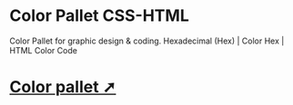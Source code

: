 # Color Pallet CSS-HTML
Color Pallet for graphic design &amp; coding.
Hexadecimal (Hex) | Color Hex | HTML Color Code


 
# <a href="https://docs.google.com/spreadsheets/d/1L33gScO2r9OQrWPZgYWARuAQW3EZ9h1mYSiKUrtQGRo/edit?usp=sharing">Color pallet ➚</a>   






